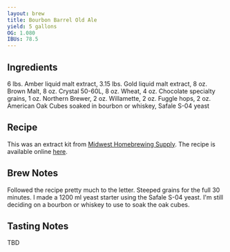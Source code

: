 ```yaml
---
layout: brew
title: Bourbon Barrel Old Ale
yield: 5 gallons
OG: 1.080
IBUs: 78.5
---
```


## Ingredients
6 lbs. Amber liquid malt extract, 3.15 lbs. Gold liquid malt extract, 8 oz. Brown Malt, 8 oz. Crystal 50-60L, 8 oz. Wheat, 4 oz. Chocolate specialty grains, 1 oz. Northern Brewer, 2 oz. Willamette, 2 oz. Fuggle hops, 2 oz. American Oak Cubes soaked in bourbon or whiskey, Safale S-04 yeast

## Recipe
This was an extract kit from [Midwest Homebrewing Supply](http://www.midwestsupplies.com/bourbon-barrel-old-ale-kit.html).  The recipe is available online [here](http://www.midwestsupplies.com/media/downloads/26/Bourbon%20Barrel%20Old%20Ale%20Instructions.pdf).

## Brew Notes
Followed the recipe pretty much to the letter. Steeped grains for the full 30 minutes. I made a 1200 ml yeast starter using the Safale S-04 yeast. I'm still deciding on a bourbon or whiskey to  use to soak the oak cubes.

## Tasting Notes
TBD
